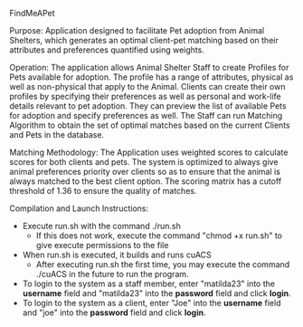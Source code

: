 FindMeAPet

Purpose:
Application designed to facilitate Pet adoption from Animal Shelters, which generates an optimal client-pet matching based on their attributes and preferences quantified using weights.

Operation:
The application allows Animal Shelter Staff to create Profiles for Pets available for adoption. The profile has a range of attributes, physical as well as non-physical that apply to the Animal.
Clients can create their own profiles by specifying their preferences as well as personal and work-life details relevant to pet adoption. They can preview the list of available Pets for adoption and specify preferences as well.
The Staff can run Matching Algorithm to obtain the set of optimal matches based on the current Clients and Pets in the database.

Matching Methodology:
The Application uses weighted scores to calculate scores for both clients and pets. The system is optimized to always give animal preferences priority over clients so as to ensure that the animal is always matched to the best client option. The scoring matrix has a cutoff threshold of 1.36 to ensure the quality of matches. 


Compilation and Launch Instructions:
- Execute run.sh with the command ./run.sh
  - If this does not work, execute the command "chmod +x run.sh" to give execute permissions to the file
- When run.sh is executed, it builds and runs cuACS
  - After executing run.sh the first time, you may execute the command ./cuACS in the future to run the program.
- To login to the system as a staff member, enter "matilda23" into the **username** field and "matilda23" into the **password** field and click **login**.
- To login to the system as a client, enter "Joe" into the **username** field and "joe" into the **password** field and click **login**.
